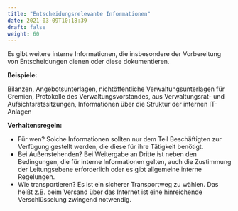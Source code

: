 ```yaml
---
title: "Entscheidungsrelevante Informationen"
date: 2021-03-09T10:18:39
draft: false
weight: 60
---
```


Es gibt weitere interne Informationen, die insbesondere der Vorbereitung von Entscheidungen dienen oder diese dokumentieren.

**Beispiele:**

Bilanzen, Angebotsunterlagen, nichtöffentliche Verwaltungsunterlagen für Gremien, Protokolle des Verwaltungsvorstandes, aus Verwaltungsrat- und Aufsichtsratssitzungen, Informationen über die Struktur der internen IT-Anlagen

**Verhaltensregeln:**

- Für wen? Solche Informationen sollten nur dem Teil Beschäftigten zur Verfügung gestellt werden, die diese für ihre Tätigkeit benötigt.
- Bei Außenstehenden? Bei Weitergabe an Dritte ist neben den Bedingungen, die für interne Informationen gelten, auch die Zustimmung der Leitungsebene erforderlich oder es gibt allgemeine interne Regelungen.
- Wie transportieren? Es ist ein sicherer Transportweg zu wählen. Das heißt z.B. beim Versand über das Internet ist eine hinreichende Verschlüsselung zwingend notwendig.